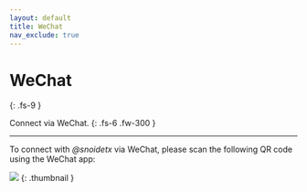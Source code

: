 ```yaml
---
layout: default
title: WeChat
nav_exclude: true
---
```


# WeChat
{: .fs-9 }

Connect via WeChat.
{: .fs-6 .fw-300 }

---

To connect with *@snoidetx* via WeChat, please scan the following QR code using the WeChat app:

![](../assets/images/wechat-qr-code.png)
{: .thumbnail }

